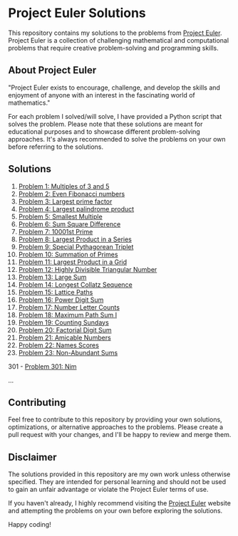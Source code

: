 # Project Euler Solutions

This repository contains my solutions to the problems from [Project Euler](https://projecteuler.net/). Project Euler is a collection of challenging mathematical and computational problems that require creative problem-solving and programming skills.

## About Project Euler

"Project Euler exists to encourage, challenge, and develop the skills and enjoyment of anyone with an interest in the fascinating world of mathematics."

For each problem I solved/will solve, I have provided a Python script that solves the problem. Please note that these solutions are meant for educational purposes and to showcase different problem-solving approaches. It's always recommended to solve the problems on your own before referring to the solutions.

## Solutions

1. [Problem 1: Multiples of 3 and 5](./scripts/p001.py)
2. [Problem 2: Even Fibonacci numbers](./scripts/p002.py)
3. [Problem 3: Largest prime factor](./scripts/p003.py)
4. [Problem 4: Largest palindrome product](./scripts/p004.py)
5. [Problem 5: Smallest Multiple](./scripts/p005.py)
6. [Problem 6: Sum Square Difference](./scripts/p006.py)
7. [Problem 7: 10001st Prime](./scripts/p007.py)
8. [Problem 8: Largest Product in a Series](./scripts/p008.py)
9. [Problem 9: Special Pythagorean Triplet](./scripts/p009.py)
10. [Problem 10: Summation of Primes](./scripts/p010.py)
11. [Problem 11: Largest Product in a Grid](./scripts/p011.py)
12. [Problem 12: Highly Divisible Triangular Number](./scripts/p012.py)
13. [Problem 13: Large Sum](./scripts/p013.py)
14. [Problem 14: Longest Collatz Sequence](./scripts/p014.py)
15. [Problem 15: Lattice Paths](./scripts/p015.py)
16. [Problem 16: Power Digit Sum](./scripts/p016.py)
17. [Problem 17: Number Letter Counts](./scripts/p017.py)
18. [Problem 18: Maximum Path Sum I](./scripts/p018.py)
19. [Problem 19: Counting Sundays](./scripts/p019.py)
20. [Problem 20: Factorial Digit Sum](./scripts/p020.py)
21. [Problem 21: Amicable Numbers](./scripts/p021.py)
22. [Problem 22: Names Scores](./scripts/p022.py)
23. [Problem 23: Non-Abundant Sums](./scripts/p023.py)

301 -  [Problem 301: Nim](./scripts/p301.py)

...

## Contributing

Feel free to contribute to this repository by providing your own solutions, optimizations, or alternative approaches to the problems. Please create a pull request with your changes, and I'll be happy to review and merge them.

## Disclaimer

The solutions provided in this repository are my own work unless otherwise specified. They are intended for personal learning and should not be used to gain an unfair advantage or violate the Project Euler terms of use.

If you haven't already, I highly recommend visiting the [Project Euler](https://projecteuler.net/) website and attempting the problems on your own before exploring the solutions.

Happy coding!

